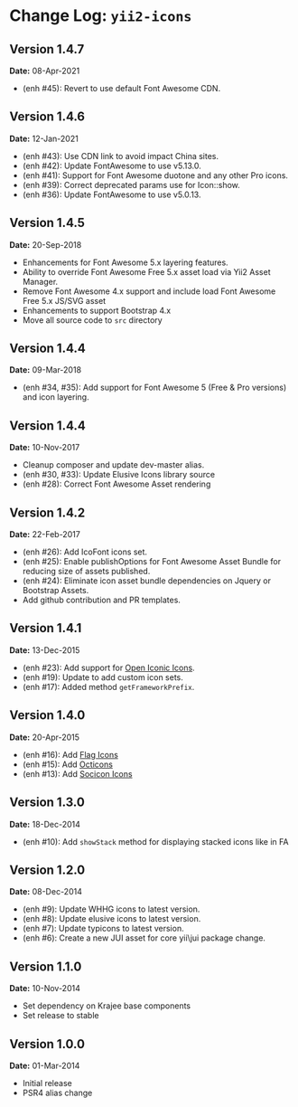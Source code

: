 Change Log: `yii2-icons`
========================

## Version 1.4.7

**Date:** 08-Apr-2021
- (enh #45): Revert to use default Font Awesome CDN.

## Version 1.4.6

**Date:** 12-Jan-2021

- (enh #43): Use CDN link to avoid impact China sites.
- (enh #42): Update FontAwesome to use v5.13.0.
- (enh #41): Support for Font Awesome duotone and any other Pro icons.
- (enh #39): Correct deprecated params use for Icon::show.
- (enh #36): Update FontAwesome to use v5.0.13.

## Version 1.4.5

**Date:** 20-Sep-2018

- Enhancements for Font Awesome 5.x layering features.
- Ability to override Font Awesome Free 5.x asset load via Yii2 Asset Manager.
- Remove Font Awesome 4.x support and include load Font Awesome Free 5.x JS/SVG asset 
- Enhancements to support Bootstrap 4.x
- Move all source code to `src` directory

## Version 1.4.4

**Date:** 09-Mar-2018

- (enh #34, #35): Add support for Font Awesome 5 (Free & Pro versions) and icon layering.

## Version 1.4.4

**Date:** 10-Nov-2017

- Cleanup composer and update dev-master alias.
- (enh #30, #33): Update Elusive Icons library source
- (enh #28): Correct Font Awesome Asset rendering

## Version 1.4.2

**Date:** 22-Feb-2017

- (enh #26): Add IcoFont icons set.
- (enh #25): Enable publishOptions for Font Awesome Asset Bundle for reducing size of assets published. 
- (enh #24): Eliminate icon asset bundle dependencies on Jquery or Bootstrap Assets.
- Add github contribution and PR templates.

## Version 1.4.1

**Date:** 13-Dec-2015

- (enh #23): Add support for [Open Iconic Icons](https://useiconic.com/open#icons).
- (enh #19): Update to add custom icon sets.
- (enh #17): Added method `getFrameworkPrefix`.

## Version 1.4.0

**Date:** 20-Apr-2015

- (enh #16): Add [Flag Icons](http://lipis.github.io/flag-icon-css/)
- (enh #15): Add [Octicons](https://octicons.github.com/)
- (enh #13): Add [Socicon Icons](http://www.socicon.com/)

## Version 1.3.0

**Date:** 18-Dec-2014

- (enh #10): Add `showStack` method for displaying stacked icons like in FA

## Version 1.2.0

**Date:** 08-Dec-2014

- (enh #9): Update WHHG icons to latest version.
- (enh #8): Update elusive icons to latest version.
- (enh #7): Update typicons to latest version.
- (enh #6): Create a new JUI asset for core yii\jui package change.

## Version 1.1.0

**Date:** 10-Nov-2014

- Set dependency on Krajee base components
- Set release to stable

## Version 1.0.0

**Date:** 01-Mar-2014

- Initial release
- PSR4 alias change
